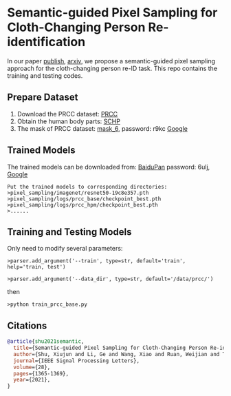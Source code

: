 # Semantic-guided Pixel Sampling for Cloth-Changing Person Re-identification

In our paper [publish](https://ieeexplore.ieee.org/abstract/document/9463711/), [arxiv](https://arxiv.org/abs/2107.11522), we propose a semantic-guided pixel sampling approach for the cloth-changing person re-ID task.  This repo contains the training and testing codes.

## Prepare Dataset
1. Download the PRCC dataset:  [PRCC](http://isee-ai.cn/~yangqize/clothing.html)
2. Obtain the human body parts: [SCHP](https://github.com/PeikeLi/Self-Correction-Human-Parsing)
3. The mask of PRCC dataset: [mask_6](https://pan.baidu.com/s/1sX1qFgo3I-4OfEdEr-opSg), password: r9kc  [Google](https://drive.google.com/drive/folders/1HaIoKRj1R4fxjVQ9Qg_IEk2_46b1hniH?usp=sharing)


## Trained Models
The trained models can be downloaded from: [BaiduPan](https://pan.baidu.com/s/1JOOJp_NPbsU19DdBr7ze9g) password: 6ulj, [Google](https://drive.google.com/drive/folders/1aAltKSfRpHqADXb6sWOQ0VL7dj9GVwvU?usp=sharing)
```
Put the trained models to corresponding directories:
>pixel_sampling/imagenet/resnet50-19c8e357.pth
>pixel_sampling/logs/prcc_base/checkpoint_best.pth
>pixel_sampling/logs/prcc_hpm/checkpoint_best.pth
>...... 
 ```
 
 ## Training and Testing Models
 Only need to modify several parameters:
 ```
 >parser.add_argument('--train', type=str, default='train', help='train, test')
 
 >parser.add_argument('--data_dir', type=str, default='/data/prcc/')
```
then
```
>python train_prcc_base.py
```

## Citations
```bibtex
@article{shu2021semantic,
  title={Semantic-guided Pixel Sampling for Cloth-Changing Person Re-identification},
  author={Shu, Xiujun and Li, Ge and Wang, Xiao and Ruan, Weijian and Tian, Qi},
  journal={IEEE Signal Processing Letters},
  volume={28},
  pages={1365-1369},
  year={2021}, 
}
```

